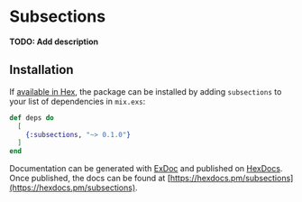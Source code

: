 # Subsections

**TODO: Add description**

## Installation

If [available in Hex](https://hex.pm/docs/publish), the package can be installed
by adding `subsections` to your list of dependencies in `mix.exs`:

```elixir
def deps do
  [
    {:subsections, "~> 0.1.0"}
  ]
end
```

Documentation can be generated with [ExDoc](https://github.com/elixir-lang/ex_doc)
and published on [HexDocs](https://hexdocs.pm). Once published, the docs can
be found at [https://hexdocs.pm/subsections](https://hexdocs.pm/subsections).

